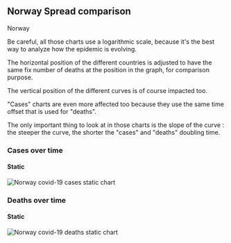 ## Norway Spread comparison 

Norway



Be careful, all those charts use a logarithmic scale, because it's the best way to analyze how the epidemic is evolving.
 
The horizontal position of the different countries is adjusted to have the same fix number of deaths at the position in the graph, for comparison purpose.

The vertical position of the different curves is of course impacted too.

"Cases" charts are even more affected too because they use the same time offset that is used for "deaths".

The only important thing to look at in those charts is the slope of the curve : the steeper the curve, the shorter the "cases" and "deaths" doubling time.



 
### Cases over time
 
#### Static
![Norway covid-19 cases static chart](https://raw.githubusercontent.com/madlag/coronavirus_study/master/notebooks/graphs/2020-03-20/countries/Norway/2020-03-20_Norway_deaths.png "Norway covid-19 cases static chart")   

 
### Deaths over time
 
#### Static
![Norway covid-19 deaths static chart](https://raw.githubusercontent.com/madlag/coronavirus_study/master/notebooks/graphs/2020-03-20/countries/Norway/2020-03-20_Norway_deaths.png "Norway covid-19 deaths static chart")   

